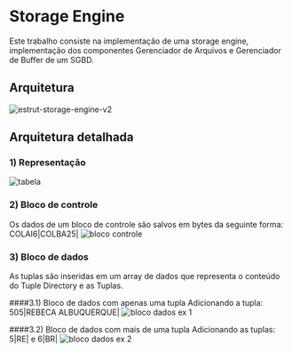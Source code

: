 # Storage Engine
Este trabalho consiste na implementação de uma storage engine, implementação dos componentes Gerenciador de Arquivos e Gerenciador de Buffer de um SGBD.

## Arquitetura
![estrut-storage-engine-v2](https://user-images.githubusercontent.com/41158713/52479224-aa0b7380-2b86-11e9-8804-34b849294bd1.jpg)

## Arquitetura detalhada
### 1) Representação
![tabela](https://user-images.githubusercontent.com/41158713/53306264-9a1faf00-3869-11e9-8400-42b1f061507e.jpg)

### 2) Bloco de controle
Os dados de um bloco de controle são salvos em bytes da seguinte forma: COLAI6|COLBA25|
![bloco controle](https://user-images.githubusercontent.com/41158713/53306261-99871880-3869-11e9-8cd2-fca365bc9935.jpg)

### 3) Bloco de dados
As tuplas são inseridas em um array de dados que representa o conteúdo do Tuple Directory e as Tuplas.

####3.1) Bloco de dados com apenas uma tupla
Adicionando a tupla:  505|REBECA ALBUQUERQUE|
![bloco dados ex 1](https://user-images.githubusercontent.com/41158713/53306262-99871880-3869-11e9-97d5-68ffacea7af9.jpg)

####3.2) Bloco de dados com mais de uma tupla
Adicionando as tuplas:  5|RE| e 6|BR|
![bloco dados ex 2](https://user-images.githubusercontent.com/41158713/53306263-99871880-3869-11e9-8099-4f9ecc8c21bb.jpg)
